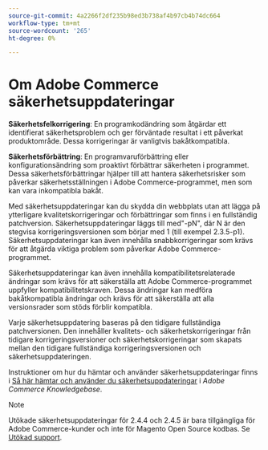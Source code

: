 ```yaml
---
source-git-commit: 4a2266f2df235b98ed3b738af4b97cb4b74dc664
workflow-type: tm+mt
source-wordcount: '265'
ht-degree: 0%

---
```

# Om Adobe Commerce säkerhetsuppdateringar

**Säkerhetsfelkorrigering**: En programkodändring som åtgärdar ett identifierat säkerhetsproblem och ger förväntade resultat i ett påverkat produktområde. Dessa korrigeringar är vanligtvis bakåtkompatibla.

**Säkerhetsförbättring**: En programvaruförbättring eller konfigurationsändring som proaktivt förbättrar säkerheten i programmet. Dessa säkerhetsförbättringar hjälper till att hantera säkerhetsrisker som påverkar säkerhetsställningen i Adobe Commerce-programmet, men som kan vara inkompatibla bakåt.

Med säkerhetsuppdateringar kan du skydda din webbplats utan att lägga på ytterligare kvalitetskorrigeringar och förbättringar som finns i en fullständig patchversion. Säkerhetsuppdateringar läggs till med&quot;-pN&quot;, där N är den stegvisa korrigeringsversionen som börjar med 1 (till exempel 2.3.5-p1). Säkerhetsuppdateringar kan även innehålla snabbkorrigeringar som krävs för att åtgärda viktiga problem som påverkar Adobe Commerce-programmet.

Säkerhetsuppdateringar kan även innehålla kompatibilitetsrelaterade ändringar som krävs för att säkerställa att Adobe Commerce-programmet uppfyller kompatibilitetskraven. Dessa ändringar kan medföra bakåtkompatibla ändringar och krävs för att säkerställa att alla versionsrader som stöds förblir kompatibla.

Varje säkerhetsuppdatering baseras på den tidigare fullständiga patchversionen. Den innehåller kvalitets- och säkerhetskorrigeringar från tidigare korrigeringsversioner och säkerhetskorrigeringar som skapats mellan den tidigare fullständiga korrigeringsversionen och säkerhetsuppdateringen.

Instruktioner om hur du hämtar och använder säkerhetsuppdateringar finns i [Så här hämtar och använder du säkerhetsuppdateringar](https://experienceleague.adobe.com/en/docs/commerce-knowledge-base/kb/how-to/how-to-obtain-and-apply-security-patches) i _Adobe Commerce Knowledgebase_.

>[!NOTE]
>
>Utökade säkerhetsuppdateringar för 2.4.4 och 2.4.5 är bara tillgängliga för Adobe Commerce-kunder och inte för Magento Open Source kodbas. Se [Utökad support](https://experienceleague.adobe.com/en/docs/commerce-operations/release/planning/lifecycle-policy#extended-support).
